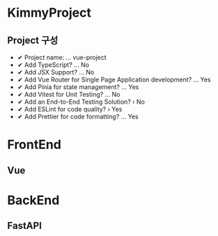 # KimmyProject
## Project 구성
- ✔ Project name: … vue-project
- ✔ Add TypeScript? … No
- ✔ Add JSX Support? … No
- ✔ Add Vue Router for Single Page Application development? … Yes
- ✔ Add Pinia for state management? … Yes
- ✔ Add Vitest for Unit Testing? … No
- ✔ Add an End-to-End Testing Solution? › No
- ✔ Add ESLint for code quality? › Yes
- ✔ Add Prettier for code formatting? … Yes
# FrontEnd
## Vue
# BackEnd
## FastAPI